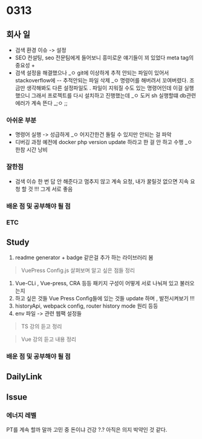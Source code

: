 # 0313 

## 회사 일

- 검색 환경 이슈 -> 설정 
- SEO 컨설팅, seo 전문팀에게 들어보니 흥미로운 얘기들이 꾀 있었다 meta tag의 중요성 + 
- 검색 설정을 해결했으나 _ㅇ git에 이상하게 추적 안되는 파일이 있어서 stackoverflow에 
-- 추적안되는 파일 삭제 _ㅇ 명령어를 해버려서 꼬여버렸다. 조금만 생각해봐도 다른 설정파일도 . 파일이 지워질 수도 있는 명령어인데 이걸 실행했으니 
그래서 프로젝트를 다시 설치하고 진행했는데 _ㅇ 도커 sh 실행할떄 db관련 에러가 계속 뜬다 _;ㅇ ;;


### 아쉬운 부분

- 명령어 실행 -> 성급하게 _ㅇ 어지간한건 돌릴 수 있지만 안되는 걸 파악 
- 디버깅 과정 예전에 docker php version update 하라고 한 걸 안 하고 수행 _ㅇ 한참 시간 낭비 



### 잘한점

- 검색 이슈 한 번 답 안 해준다고 멈추지 않고 계속 요청, 내가 꿀릴것 없으면 지속 요청 할 것 !!! 그게 서로 좋음 

### 배운 점 및 공부해야 될 점

### ETC


## Study

1. readme generator + badge 같은걸 추가 하는 라이브러리 봄

> VuePress Config.js 살펴보며 알고 싶은 점들 정리<br>

1. Vue-CLi , Vue-press, CRA 등등 패키지 구성이 어떻게 서로 나눠져 있고 불러오는지
2. 하고 싶은 것들 Vue Press Config들에 있는 것들 update 하며 , 발전시켜보기 !!!
3. historyApi, webpack config, router history mode 원리 등등
4. env 파일 -> 관련 웹팩 설정들

> TS 강의 듣고 정리

> Vue 강의 듣고 내용 정리


### 배운 점 및 공부해야 될 점


## DailyLink

## Issue

### 에너지 레벨

PT를 계속 할까 말까 고민 중 돈이냐 건강 ?.? 아직은 의지 박약인 것 같다.  